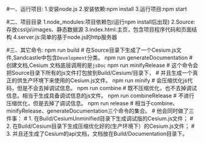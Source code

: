 #一、运行项目:
1.安装node.js
2.安装依赖:npm install
3.运行项目:npm start

#二、项目目录
1.node_modules:项目依赖包(运行npm install后出现)
2.Source:存放css\js\images、静态数据源
3.index.html:主页，包含项目程序代码和页面结构
4.server.js:简单的基于node.js的http服务器

#三、其它命令:
npm run build # 在Source目录下生成了一个Cesium.js文件,Sandcastle中包含`Development`分类。
npm run generateDocumentation # 创建文档,Cesium 文档底层调用的是`jsDoc`
npm run minifyRelease # 这个命令会把Source目录下所有的js文件打包放到Build/Cesium/目录下，
                      # 并且生成一个真正的供生产环境下来使用的Cesium.js文件。
npm run minify # 会压缩优化js代码，但是不会去掉调试信息。
npm run combine # 既不压缩优化，也不去掉调试信息。相当于生成具备调试信息的js文件。
npm run combineRelease # 不进行压缩优化，但是去掉了调试信息。
npm run release # 相当于combine、minifyRelease、generateDocumentation三个命令的集合。
                # 他会同时做了三件事：
                # 1. 在Build/CesiumUnminified目录下生成调试版的Cesium.js文件； 
                # 2. 在Build/Cesium目录下生成压缩优化好的(生产环境下）的Cesium.js文件； 
                # 3. 并且还生成了Cesium的api文档，文档放在Build/Documentation目录下。

